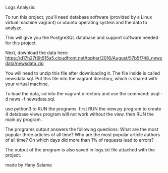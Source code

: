 Logs Analysis:

To run this project, you'll need database software (provided by a Linux virtual machine vagrant) or ubuntu operating system and the data to analyze.

This will give you the PostgreSQL database and support software needed for this project.


Next, download the data here:
https://d17h27t6h515a5.cloudfront.net/topher/2016/August/57b5f748_newsdata/newsdata.zip

You will need to unzip this file after downloading it. The file inside is called newsdata.sql. Put this file into the vagrant directory, which is shared with your virtual machine.

To load the data, cd into the vagrant directory and use the command:
psql -d news -f newsdata.sql.

use python3 to RUN the programs.
first RUN the view.py program to create 4 database views program will not work without the view.
then RUN the main.py program.

The programs output answers the following questions:
What are the most popular three articles of all time?
Who are the most popular article authors of all time?
On which days did more than 1% of requests lead to errors?



The output of the program is also saved in logs.txt file attached with the project.

made by
Hany Salama
